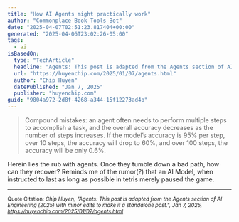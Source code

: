 ```yaml
---
title: "How AI Agents might practically work"
author: "Commonplace Book Tools Bot"
date: "2025-04-07T02:51:23.817404+00:00"
generated: "2025-04-06T23:02:26-05:00"
tags:
  - ai
isBasedOn:
  type: "TechArticle"
  headline: "Agents: This post is adapted from the Agents section of AI Engineering (2025) with minor edits to make it a standalone post."
  url: "https://huyenchip.com/2025/01/07/agents.html"
  author: "Chip Huyen"
  datePublished: "Jan 7, 2025"
  publisher: "huyenchip.com"
guid: "9804a972-2d8f-4268-a344-15f12273ad4b"
---
```


> Compound mistakes: an agent often needs to perform multiple steps to accomplish a task, and the overall accuracy decreases as the number of steps increases. If the model’s accuracy is 95% per step, over 10 steps, the accuracy will drop to 60%, and over 100 steps, the accuracy will be only 0.6%.

Herein lies the rub with agents. Once they tumble down a bad path, how can they recover? Reminds me of the rumor(?) that an AI Model, when instructed to last as long as possible in tetris merely paused the game.

---

<sub>Quote Citation: <cite>Chip Huyen, "Agents: This post is adapted from the Agents section of AI Engineering (2025) with minor edits to make it a standalone post.", Jan 7, 2025, <a href="https://huyenchip.com/2025/01/07/agents.html">https://huyenchip.com/2025/01/07/agents.html</a></cite></sub>